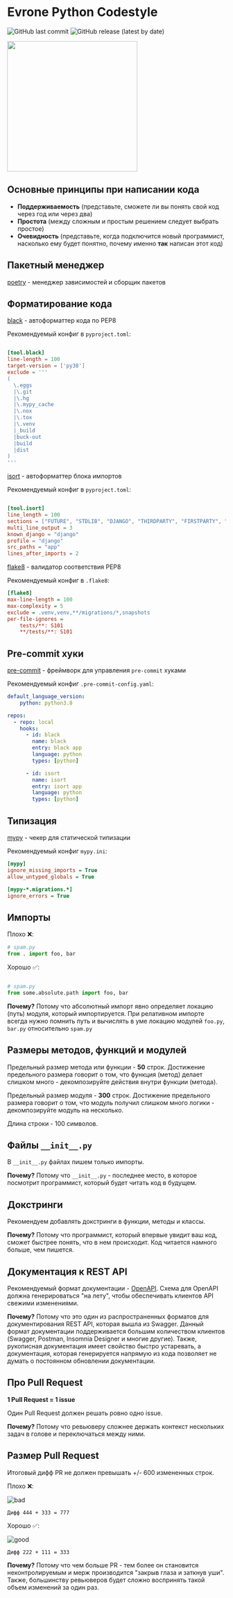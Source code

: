 # Evrone Python Codestyle

![GitHub last commit](https://img.shields.io/github/last-commit/evrone/evrone-python-guidelines?logo=GitHub)
![GitHub release (latest by date)](https://img.shields.io/github/v/release/evrone/evrone-python-guidelines)

[<img src="https://evrone.com/logo/evrone-sponsored-logo.png" width=300>](https://evrone.com/?utm_source=github.com&utm_campaign=evrone-python-codestyle)

## Основные принципы при написании кода
- **Поддерживаемость** (представьте, сможете ли вы понять свой код через год или через два)
- **Простота** (между сложным и простым решением следует выбрать простое)
- **Очевидность** (представьте, когда подключится новый программист, насколько ему будет понятно, почему именно **так** написан этот код)


## Пакетный менеджер

[poetry](https://python-poetry.org) - менеджер зависимостей и сборщик пакетов 


## Форматирование кода

[black](https://black.readthedocs.io/en/stable/) - автоформаттер кода по PEP8

Рекомендуемый конфиг в `pyproject.toml`:
```toml

[tool.black]
line-length = 100
target-version = ['py38']
exclude = '''
(
  \.eggs
  |\.git
  |\.hg
  |\.mypy_cache
  |\.nox
  |\.tox
  |\.venv
  |_build
  |buck-out
  |build
  |dist
)
'''

```


[isort](https://pycqa.github.io/isort/) - автоформаттер блока импортов

Рекомендуемый конфиг в `pyproject.toml`:
```toml

[tool.isort]
line_length = 100
sections = ["FUTURE", "STDLIB", "DJANGO", "THIRDPARTY", "FIRSTPARTY", "LOCALFOLDER"]
multi_line_output = 3
known_django = "django"
profile = "django"
src_paths = "app"
lines_after_imports = 2

```


[flake8](https://flake8.pycqa.org/en/latest/) - валидатор соответствия PEP8

Рекомендуемый конфиг в `.flake8`:
```ini
[flake8]
max-line-length = 100
max-complexity = 5
exclude = .venv,venv,**/migrations/*,snapshots
per-file-ignores =
    tests/**: S101
    **/tests/**: S101
```


## Pre-commit хуки

[pre-commit](https://pre-commit.com) - фреймворк для управления `pre-commit` хуками

Рекомендуемый конфиг `.pre-commit-config.yaml`:

```yaml
default_language_version:
    python: python3.8

repos:
  - repo: local
    hooks:
      - id: black
        name: black
        entry: black app
        language: python
        types: [python]

      - id: isort
        name: isort
        entry: isort app
        language: python
        types: [python]
```


## Типизация

[mypy](http://mypy.readthedocs.io) - чекер для статической типизации


Рекомендуемый конфиг `mypy.ini`:

```ini
[mypy]
ignore_missing_imports = True
allow_untyped_globals = True

[mypy-*.migrations.*]
ignore_errors = True

```


## Импорты

Плохо ❌:
```python
# spam.py
from . import foo, bar
```

Хорошо ✅:
```python

# spam.py
from some.absolute.path import foo, bar
```

**Почему?** Потому что абсолютный импорт явно определяет локацию (путь) модуля, который импортируется. При релативном
импорте всегда нужно помнить путь и вычислять в уме локацию модулей `foo.py`, `bar.py` относительно `spam.py`


## Размеры методов, функций и модулей

Предельный размер метода или функции - **50** строк.
Достижение предельного размера говорит о том, что функция (метод) делает слишком много - декомпозируйте действия внутри функции (метода). 


Предельный размер модуля - **300** строк.
Достижение предельного размера говорит о том, что модуль получил слишком много логики - декомпозируйте модуль на несколько.

Длина строки - 100 символов.


## Файлы `__init__.py`

В `__init__.py` файлах пишем только импорты.

**Почему?** Потому что `__init__.py` - последнее место, в которое посмотрит программист, который будет читать код в будущем.


## Докстринги
Рекомендуем добавлять докстринги в функции, методы и классы. 

**Почему?** Потому что программист, который впервые увидит ваш код, сможет быстрее понять, что в нем происходит. 
Код читается намного больше, чем пишется. 


## Документация к REST API
Рекомендуемый формат документации - [OpenAPI](https://www.openapis.org).
Схема для OpenAPI должна генерироваться "на лету", чтобы обеспечивать клиентов API свежими изменениями.

**Почему?** Потому что это один из распространенных форматов для документирования REST API, которая вышла из Swagger. Данный формат документации поддерживается большим количеством клиентов (Swagger, Postman, Insomnia Designer и многие другие). Также, рукописная документация имеет свойство быстро устаревать, а документация, которая генерируется напрямую из кода позволяет не думать о постоянном обновлении документации.


## Про Pull Request
**1 Pull Request = 1 issue**

Один Pull Request должен решать ровно одно issue.

**Почему?** Потому что ревьюверу сложнее держать контекст нескольких задач в голове и переключаться между ними.


## Размер Pull Request
Итоговый дифф PR не должен превышать +/- 600 измененных строк.

Плохо ❌:

![bad](https://user-images.githubusercontent.com/8825727/113953748-6fc7ba80-9853-11eb-9673-827995e54f73.png)
```
Дифф 444 + 333 = 777
```

Хорошо ✅:

![good](https://user-images.githubusercontent.com/8825727/113953831-a30a4980-9853-11eb-854b-d4c4f6559f2c.png)
```
Дифф 222 + 111 = 333
```


**Почему?** Потому что чем больше PR - тем более он становится неконтролируемым и мерж производится "закрыв глаза и заткнув уши". 
Также, большинству ревьюверов будет сложно воспринять такой объем изменений за один раз.
